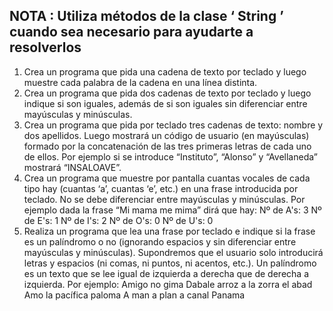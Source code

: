 ## NOTA :  Utiliza métodos de la clase ‘ String ’ cuando sea necesario para ayudarte a resolverlos
1. Crea un programa que pida una cadena de texto por teclado y luego muestre cada palabra
de la cadena en una línea distinta.
2. Crea un programa que pida dos cadenas de texto por teclado y luego indique si son iguales,
además de si son iguales sin diferenciar entre mayúsculas y minúsculas.
3. Crea un programa que pida por teclado tres cadenas de texto: nombre y dos apellidos. Luego
mostrará un código de usuario (en mayúsculas) formado por la concatenación de las tres
primeras letras de cada uno de ellos. Por ejemplo si se introduce “Instituto”, “Alonso” y
“Avellaneda” mostrará “INSALOAVE”.
4. Crea un programa que muestre por pantalla cuantas vocales de cada tipo hay (cuantas ‘a’,
cuantas ‘e’, etc.) en una frase introducida por teclado. No se debe diferenciar entre
mayúsculas y minúsculas. Por ejemplo dada la frase “Mi mama me mima” dirá que hay:
Nº de A's: 3
Nº de E's: 1
Nº de I's: 2
Nº de O's: 0
Nº de U's: 0
5. Realiza un programa que lea una frase por teclado e indique si la frase es un palíndromo o
no (ignorando espacios y sin diferenciar entre mayúsculas y minúsculas). Supondremos que
el usuario solo introducirá letras y espacios (ni comas, ni puntos, ni acentos, etc.). Un
palíndromo es un texto que se lee igual de izquierda a derecha que de derecha a izquierda.
Por ejemplo:
Amigo no gima
Dabale arroz a la zorra el abad
Amo la pacífica paloma
A man a plan a canal Panama

